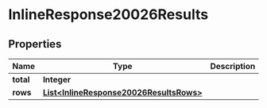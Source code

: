 # InlineResponse20026Results

## Properties
Name | Type | Description | Notes
------------ | ------------- | ------------- | -------------
**total** | **Integer** |  |  [optional]
**rows** | [**List&lt;InlineResponse20026ResultsRows&gt;**](InlineResponse20026ResultsRows.md) |  |  [optional]
